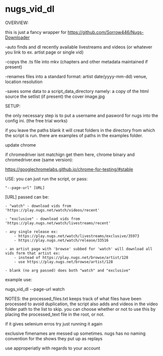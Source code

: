 # nugs_vid_dl

OVERVIEW:

this is just a fancy wrapper for https://github.com/Sorrow446/Nugs-Downloader

-auto finds and dl recently available livestreams and videos (or whatever you link to ex. artist page or single vid)

-copys the .ts file into mkv (chapters and other metadata maintained if present)

-renames files into a standard format:
    artist date(yyyy-mm-dd) venue, location resolution

-saves some data to a script_data_directory namely:
    a copy of the html source
 	the setlist (if present)
    the cover image.jpg
	



SETUP:

the only necessary step is to put a username and pasword for nugs into the config ini. (the free trial works)


if you leave the paths blank it will creat folders in the directory from which the script is run. there are examples of paths in the examples folder.

update chrome

if chromedriver isnt matchign get them here, chrome binary and chromedriver.exe (same version):

https://googlechromelabs.github.io/chrome-for-testing/#stable




USE:
you can just run the script, or pass:

    "--page-url" [URL]

[URL] passed can be:

    - "watch" - download vids from 'https://play.nugs.net/watch/videos/recent'

    - "exclusive" - download vids from 'https://play.nugs.net/watch/livestreams/recent'

    - any single release ex:
        - https://play.nugs.net/watch/livestreams/exclusive/35973
        - https://play.nugs.net/watch/release/33516

    - an artist page with 'browse' subbed for 'watch' will download all vids form that artist ex:
        - instead of https://play.nugs.net/browse/artist/128
        - use https://play.nugs.net/browse/artist/128

    - blank (no arg passed) does both "watch" and "exclusive"

example use:

nugs_vid_dl --page-url watch



NOTES:
the processed_files.txt keeps track of what files have been processed to avoid duplication, the script also adds and videos in the video folder path to the list to skip. you can choose whether or not to use this by placing the processed_text file in the root, or not.

if it gives selenium erros try just running it again

exclusive fimenames are messed up sometimes. nugs has no naming convention for the shows they put up as replays




use approperiatly with regards to your account